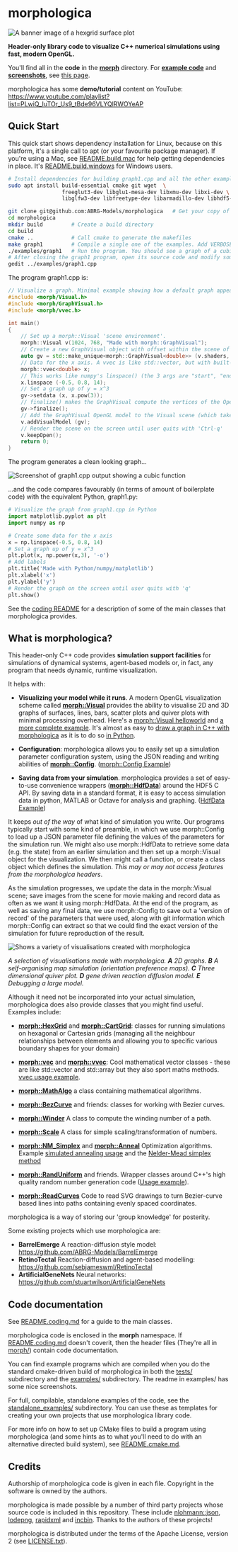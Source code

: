 # morphologica

![A banner image of a hexgrid surface plot](https://github.com/ABRG-Models/morphologica/blob/main/examples/screenshots/banner.png?raw=true)

**Header-only library code to visualize C++ numerical simulations using fast, modern OpenGL.**

You'll find all in the **code** in the [**morph**](https://github.com/ABRG-Models/morphologica/tree/main/morph) directory. For [**example code**](https://github.com/ABRG-Models/morphologica/tree/main/examples) and [**screenshots**](https://github.com/ABRG-Models/morphologica/tree/main/examples), see [this page](https://github.com/ABRG-Models/morphologica/tree/main/examples).

morphologica has some **demo/tutorial** content on YouTube: https://www.youtube.com/playlist?list=PLwiQ_IuTOr_Us9_tBde96VLYQlRWOYeAP

## Quick Start

This quick start shows dependency installation for Linux, because on this platform, it's a single call to apt (or your favourite package manager). If you're using a Mac, see [README.build.mac](https://github.com/ABRG-Models/morphologica/tree/main/README.build.mac.md) for help getting dependencies in place. It's [README.build.windows](https://github.com/ABRG-Models/morphologica/tree/main/README.build.windows.md) for Windows users.

```bash
# Install dependencies for building graph1.cpp and all the other examples (assuming Debian-like OS)
sudo apt install build-essential cmake git wget  \
                 freeglut3-dev libglu1-mesa-dev libxmu-dev libxi-dev \
                 libglfw3-dev libfreetype-dev libarmadillo-dev libhdf5-dev

git clone git@github.com:ABRG-Models/morphologica   # Get your copy of the morphologica code
cd morphologica
mkdir build         # Create a build directory
cd build
cmake ..            # Call cmake to generate the makefiles
make graph1         # Compile a single one of the examples. Add VERBOSE=1 to see the compiler commands.
./examples/graph1   # Run the program. You should see a graph of a cubic function.
# After closing the graph1 program, open its source code and modify something (see examples/graph2.cpp for ideas)
gedit ../examples/graph1.cpp
```
The program graph1.cpp is:
```c++
// Visualize a graph. Minimal example showing how a default graph appears
#include <morph/Visual.h>
#include <morph/GraphVisual.h>
#include <morph/vvec.h>

int main()
{
    // Set up a morph::Visual 'scene environment'.
    morph::Visual v(1024, 768, "Made with morph::GraphVisual");
    // Create a new GraphVisual object with offset within the scene of 0,0,0
    auto gv = std::make_unique<morph::GraphVisual<double>> (v.shaders, morph::vec<float>({0,0,0}));
    // Data for the x axis. A vvec is like std::vector, but with built-in maths methods
    morph::vvec<double> x;
    // This works like numpy's linspace() (the 3 args are "start", "end" and "num"):
    x.linspace (-0.5, 0.8, 14);
    // Set a graph up of y = x^3
    gv->setdata (x, x.pow(3));
    // finalize() makes the GraphVisual compute the vertices of the OpenGL model
    gv->finalize();
    // Add the GraphVisual OpenGL model to the Visual scene (which takes ownership of the unique_ptr)
    v.addVisualModel (gv);
    // Render the scene on the screen until user quits with 'Ctrl-q'
    v.keepOpen();
    return 0;
}
```
The program generates a clean looking graph...

![Screenshot of graph1.cpp output showing a cubic function](https://github.com/ABRG-Models/morphologica/blob/main/examples/screenshots/graph1.png?raw=true)

...and the code compares favourably (in terms of amount of boilerplate code) with the equivalent Python, graph1.py:
```Python
# Visualize the graph from graph1.cpp in Python
import matplotlib.pyplot as plt
import numpy as np

# Create some data for the x axis
x = np.linspace(-0.5, 0.8, 14)
# Set a graph up of y = x^3
plt.plot(x, np.power(x,3), '-o')
# Add labels
plt.title('Made with Python/numpy/matplotlib')
plt.xlabel('x')
plt.ylabel('y')
# Render the graph on the screen until user quits with 'q'
plt.show()
```
See the [coding README](https://github.com/ABRG-Models/morphologica/blob/main/README.coding.md) for a description of some of the main classes that morphologica provides.

## What is morphologica?

This header-only C++ code provides **simulation support facilities** for simulations of dynamical systems, agent-based models or, in fact, any program that needs dynamic, runtime visualization.

It helps with:

* **Visualizing your model while it runs**. A modern OpenGL visualization
  scheme called **[morph::Visual](https://github.com/ABRG-Models/morphologica/blob/main/morph/Visual.h)**
  provides the ability to visualise 2D and 3D graphs
  of surfaces, lines, bars, scatter plots and quiver plots with minimal
  processing overhead. Here's a [morph::Visual helloworld](https://github.com/ABRG-Models/morphologica/blob/main/examples/helloworld.cpp) and [a more complete example](https://github.com/ABRG-Models/morphologica/blob/main/examples/visual.cpp). It's almost as easy to [draw a graph in C++ with morphologica](https://github.com/ABRG-Models/morphologica/blob/main/examples/graph1.cpp) as it is to do so [in Python](https://github.com/ABRG-Models/morphologica/blob/main/examples/graph1.py).

* **Configuration**: morphologica allows you to easily set up a simulation
  parameter configuration system, using the JSON reading and writing
  abilities of **[morph::Config](https://github.com/ABRG-Models/morphologica/blob/main/morph/Config.h)**. ([morph::Config Example](https://github.com/ABRG-Models/morphologica/blob/main/examples/jsonconfig.cpp))

* **Saving data from your simulation**. morphologica provides a set of
  easy-to-use convenience wrappers (**[morph::HdfData](https://github.com/ABRG-Models/morphologica/blob/main/morph/HdfData.h)**) around the HDF5 C
  API. By saving data in a standard format, it is easy to access
  simulation data in python, MATLAB or Octave for analysis and graphing. ([HdfData Example](https://github.com/ABRG-Models/morphologica/blob/main/examples/hdfdata.cpp))

It keeps *out of the way* of what kind of simulation you write. Our
programs typically start with some kind of preamble, in which we use
morph::Config to load up a JSON parameter file defining the values of
the parameters for the simulation run. We might also use
morph::HdfData to retrieve some data (e.g. the state) from an earlier
simulation and then set up a morph::Visual object for the
visualization. We then might call a function, or create a class object
which defines the simulation. *This may or may not access features
from the morphologica headers*.

As the simulation progresses, we update the data in the morph::Visual
scene; save images from the scene for movie making and record data as
often as we want it using morph::HdfData. At the end of the program,
as well as saving any final data, we use morph::Config to save out a
'version of record' of the parameters that were used, along with git
information which morph::Config can extract so that we could find the
exact version of the simulation for future reproduction of the result.

![Shows a variety of visualisations created with morphologica](https://github.com/ABRG-Models/morphologica/blob/main/examples/screenshots/examples.png?raw=true)

*A selection of visualisations made with morphologica. **A** 2D graphs. **B** A self-organising map simulation (orientation preference maps). **C** Three dimensional quiver plot. **D** gene driven reaction diffusion model. **E** Debugging a large model.*

Although it need not be incorporated into your actual simulation,
morphologica does also provide classes that you might find
useful. Examples include:

* **[morph::HexGrid](https://github.com/ABRG-Models/morphologica/blob/main/morph/HexGrid.h)** and **[morph::CartGrid](https://github.com/ABRG-Models/morphologica/blob/main/morph/CartGrid.h)**: classes for running simulations on hexagonal or Cartesian
grids (managing all the neighbour relationships between elements and
allowing you to specific various boundary shapes for your domain)

* **[morph::vec](https://github.com/ABRG-Models/morphologica/blob/main/morph/vec.h)** and **[morph::vvec](https://github.com/ABRG-Models/morphologica/blob/main/morph/vvec.h)**: Cool mathematical vector classes - these are like std::vector and std::array but they also sport maths methods. [vvec usage example](https://github.com/ABRG-Models/morphologica/blob/main/tests/testvvec.cpp).

* **[morph::MathAlgo](https://github.com/ABRG-Models/morphologica/blob/main/morph/MathAlgo.h)** a class containing mathematical algorithms.

* **[morph::BezCurve](https://github.com/ABRG-Models/morphologica/blob/main/morph/BezCurve.h)** and friends: classes for working with Bezier
    curves.

* **[morph::Winder](https://github.com/ABRG-Models/morphologica/blob/main/morph/Winder.h)** A class to compute the winding number of a path.

* **[morph::Scale](https://github.com/ABRG-Models/morphologica/blob/main/morph/Scale.h)** A class for simple scaling/transformation of numbers.

* **[morph::NM_Simplex](https://github.com/ABRG-Models/morphologica/blob/main/morph/NM_Simplex.h)** and **[morph::Anneal](https://github.com/ABRG-Models/morphologica/blob/main/morph/Anneal.h)** Optimization algorithms. Example [simulated annealing usage](https://github.com/ABRG-Models/morphologica/blob/main/examples/anneal_asa.cpp#L162) and the [Nelder-Mead simplex method](https://github.com/ABRG-Models/morphologica/blob/main/examples/rosenbrock.cpp#L97)

* **[morph::RandUniform](https://github.com/ABRG-Models/morphologica/blob/main/morph/Random.h)** and friends. Wrapper classes around
    C++'s high quality random number generation code ([Usage example](https://github.com/ABRG-Models/morphologica/blob/main/examples/randvec.cpp#L22)).

* **[morph::ReadCurves](https://github.com/ABRG-Models/morphologica/blob/main/morph/ReadCurves.h)** Code to read SVG drawings to turn Bezier-curve
    based lines into paths containing evenly spaced coordinates.

morphologica is a way of storing our 'group knowledge' for posterity.

Some existing projects which use morphologica are:
* **BarrelEmerge** A reaction-diffusion style model: https://github.com/ABRG-Models/BarrelEmerge
* **RetinoTectal** Reaction-diffusion and agent-based modelling: https://github.com/sebjameswml/RetinoTectal
* **ArtificialGeneNets** Neural networks: https://github.com/stuartwilson/ArtificialGeneNets

## Code documentation

See [README.coding.md](https://github.com/ABRG-Models/morphologica/blob/main/README.coding.md) for a guide to the main classes.

morphologica code is enclosed in the **morph** namespace. If [README.coding.md](https://github.com/ABRG-Models/morphologica/blob/main/README.coding.md) doesn't coverit, then the header files (They're all in [morph/](https://github.com/ABRG-Models/morphologica/tree/main/morph)) contain code documentation.

You can find example programs which are compiled when you do the standard
cmake-driven build of morphologica in both the [tests/](https://github.com/ABRG-Models/morphologica/tree/main/tests) subdirectory
and the [examples/](https://github.com/ABRG-Models/morphologica/tree/main/examples) subdirectory. The readme in examples/ has some nice
screenshots.

For full, compilable, standalone examples of the code, see the
[standalone_examples/](https://github.com/ABRG-Models/morphologica/tree/main/standalone_examples) subdirectory. You can use these as templates for creating
your own projects that use morphologica library code.

For more info on how to set up CMake files to build a program using morphologica (and some hints as to what you'll need to do with an alternative directed build system), see [README.cmake.md](https://github.com/ABRG-Models/morphologica/blob/main/README.cmake.md).

## Credits

Authorship of morphologica code is given in each file. Copyright in
the software is owned by the authors.

morphologica is made possible by a number of third party projects whose source code is included in this repository. These include [nlohmann::json](https://github.com/nlohmann/json), [lodepng](https://github.com/lvandeve/lodepng), [rapidxml](http://rapidxml.sourceforge.net/) and [incbin](https://github.com/graphitemaster/incbin). Thanks to the authors of these projects!

morphologica is distributed under the terms of the Apache License, version 2 (see
[LICENSE.txt](https://github.com/ABRG-Models/morphologica/blob/main/LICENSE.txt)).
